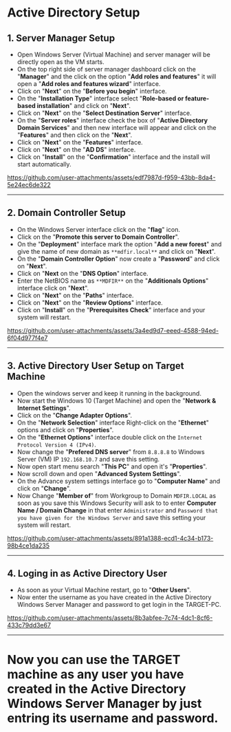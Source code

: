 # Active Directory Setup


## 1. Server Manager Setup

- Open Windows Server (Virtual Machine) and server manager will be directly open as the VM starts.
- On the top right side of server manager dashboard click on the "**Manager**" and the click on the option "**Add roles and features**"
  it will open a "**Add roles and features wizard**" interface.
- Click on "**Next**" on the "**Before you begin**" interface.
- On the "**Installation Type**" interface select "**Role-based or feature-based installation**" and click on "**Next**".
- Click on "**Next**" on the "**Select Destination Server**" interface.
- On the "**Server roles**" interface check the box of "**Active Directory Domain Services**" and then new interface will appear and
  click on the "**Features**" and then click on the "**Next**".
- Click on "**Next**" on the "**Features**" interface.
- Click on "**Next**" on the "**AD DS**" interface.
- Click on "**Install**" on the "**Confirmation**" interface and the install will start automatically.
 
https://github.com/user-attachments/assets/edf7987d-f959-43bb-8da4-5e24ec6de322


---

## 2. Domain Controller Setup

- On the Windows Server interface click on the "**flag**" icon.
- Click on the "**Promote this server to Domain Controller**".
- On the "**Deployment**" interface mark the option "**Add a new forest**" and give the name of new domain as `**mdfir.local**`
  and click on "**Next**".
- On the "**Domain Controller Option**" now create a "**Password**" and click on "**Next**".
- Click on "**Next** on the "**DNS Option**" interface.
- Enter the NetBIOS name as `**MDFIR**` on the "**Additionals Options**" interface click on "**Next**".
- Click on "**Next**" on the "**Paths**" interface.
- Click on "**Next**" on the "**Review Options**" interface.
- Click on "**Install**" on the "**Prerequisites Check**" interface and your system will restart.

https://github.com/user-attachments/assets/3a4ed9d7-eeed-4588-94ed-6f04d977f4e7


---

## 3. Active Directory User Setup on Target Machine

- Open the windows server and keep it running in the background.
- Now start the Windows 10 (Target Machine) and open the "**Network & Internet Settings**".
- Click on the "**Change Adapter Options**".
- On the "**Network Selection**" interface Right-click on the "**Ethernet**" options and click on "**Properties**".
- On the "**Ethernet Options**" interface double click on the `Internet Protocol Version 4 (IPv4)`.
- Now change the "**Prefered DNS server**" from `8.8.8.8` to  Windows Server (VM) IP `192.168.10.7` and save this setting.
- Now open start menu search "**This PC**" and open it's "**Properties**".
- Now scroll down and open "**Advanced System Settings**".
- On the Advance system settings interface go to "**Computer Name**" and click on "**Change**".
- Now Change "**Member of**" from Workgroup to  Domain `MDFIR.LOCAL` as soon as you save this Windows Security will ask to
  to enter **Computer Name / Domain Change** in that enter `Administrator` and `Password that you have given for the Windows Server`
  and save this setting your system will restart.

https://github.com/user-attachments/assets/891a1388-ecd1-4c34-b173-98b4ce1da235


---  

## 4. Loging in as Active Directory User

- As soon as your Virtual Machine restart, go to "**Other Users**".
- Now enter the username as you have created in the Active Directory Windows Server Manager and password to
  get login in the TARGET-PC.

https://github.com/user-attachments/assets/8b3abfee-7c74-4dc1-8cf6-433c79dd3e67

---

# Now you can use the TARGET machine as any user you have created in the Active Directory Windows Server Manager by just entring its username and password.

